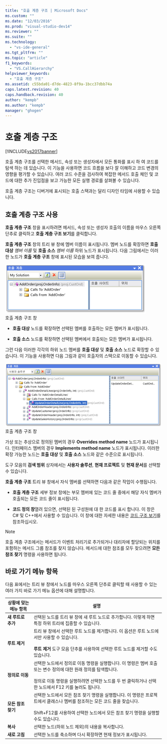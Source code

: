 ```yaml
---
title: "호출 계층 구조 | Microsoft Docs"
ms.custom: ""
ms.date: "12/03/2016"
ms.prod: "visual-studio-dev14"
ms.reviewer: ""
ms.suite: ""
ms.technology: 
  - "vs-ide-general"
ms.tgt_pltfrm: ""
ms.topic: "article"
f1_keywords: 
  - "VS.CallHierarchy"
helpviewer_keywords: 
  - "호출 계층 구조"
ms.assetid: c55bda01-d7de-4823-8f9a-1bcc37dbb74a
caps.latest.revision: 40
caps.handback.revision: 40
author: "kempb"
ms.author: "kempb"
manager: "ghogen"
---
```

# 호출 계층 구조
[!INCLUDE[vs2017banner](../../code-quality/includes/vs2017banner.md)]

호출 계층 구조를 선택한 메서드, 속성 또는 생성자에서 모든 통화를 표시 하 여 코드를 탐색 하는 데 있습니다.  이 기능을 사용하면 코드 흐름을 보다 잘 이해하고 코드 변경의 영향을 평가할 수 있습니다.  여러 코드 수준을 검사하여 복잡한 메서드 호출 체인 및 코드에 대한 추가 진입점을 보고 가능한 모든 실행 경로를 살펴볼 수 있습니다.  
  
 호출 계층 구조는 디버거에 표시되는 호출 스택과는 달리 디자인 타임에 사용할 수 있습니다.  
  
## 호출 계층 구조 사용  
 **호출 계층 구조** 창을 표시하려면 메서드, 속성 또는 생성자 호출의 이름을 마우스 오른쪽 단추로 클릭하고 **호출 계층 구조 보기**를 클릭합니다.  
  
 **호출 계층 구조** 창의 트리 뷰 창에 멤버 이름이 표시됩니다.  멤버 노드를 확장하면 **호출 대상** *멤버 이름* 및 **호출 소스** *멤버 이름* 하위 노드가 표시됩니다.  다음 그림에서는 이러한 노드가 **호출 계층 구조** 창에 표시된 모습을 보여 줍니다.  
  
 ![노드 하나가 열린 호출 계층 구조](../../ide/reference/media/onenode.png "OneNode")  
호출 계층 구조 창  
  
-   **호출 대상** 노드를 확장하면 선택된 멤버를 호출하는 모든 멤버가 표시됩니다.  
  
-   **호출 소스** 노드를 확장하면 선택된 멤버에서 호출되는 모든 멤버가 표시됩니다.  
  
 그런 다음 이러한 각각의 하위 노드 멤버를 **호출 대상** 및 **호출 소스** 노드로 확장할 수 있습니다.  이 기능을 사용하면 다음 그림과 같이 호출자의 스택으로 이동할 수 있습니다.  
  
 ![여러 노드가 열린 호출 계층 구조](../../ide/media/multiplenodes.png "MultipleNodes")  
호출 계층 구조 창  
  
 가상 또는 추상으로 정의된 멤버의 경우 **Overrides method name** 노드가 표시됩니다.  인터페이스 멤버의 경우 **Implements method name** 노드가 표시됩니다.  이러한 확장 가능한 노드는 **호출 대상** 및 **호출 소스** 노드와 같은 수준으로 표시됩니다.  
  
 도구 모음의 **검색 범위** 상자에서는 **사용자 솔루션**, **현재 프로젝트** 및 **현재 문서**를 선택할 수 있습니다.  
  
 **호출 계층 구조** 트리 뷰 창에서 자식 멤버를 선택하면 다음과 같은 작업이 수행됩니다.  
  
-   **호출 계층 구조** 세부 정보 창에는 부모 멤버에 있는 코드 줄 중에서 해당 자식 멤버가 호출되는 모든 코드 줄이 표시됩니다.  
  
-   **코드 정의 창**열려 있으면, 선택된 된 구성원에 대 한 코드를 표시 합니다.  이 창은 C\# 및 C\+\+에서 사용할 수 있습니다.  이 창에 대한 자세한 내용은 [코드 구조 보기](../../ide/viewing-the-structure-of-code.md)를 참조하십시오.  
  
> [!NOTE]
>  호출 계층 구조에서는 메서드가 이벤트 처리기로 추가되거나 대리자에 할당되는 위치를 포함하는 메서드 그룹 참조를 찾지 않습니다.  메서드에 대한 참조를 모두 찾으려면 **모든 참조 찾기** 명령을 사용하면 됩니다.  
  
## 바로 가기 메뉴 항목  
 다음 표에서는 트리 뷰 창에서 노드를 마우스 오른쪽 단추로 클릭할 때 사용할 수 있는 여러 가지 바로 가기 메뉴 옵션에 대해 설명합니다.  
  
|상황에 맞는 메뉴 항목|설명|  
|------------------|--------|  
|**새 루트로 추가**|선택된 노드를 트리 뷰 창에 새 루트 노드로 추가합니다.  이렇게 하면 특정 하위 트리에 집중할 수 있습니다.|  
|**루트 제거**|트리 뷰 창에서 선택한 루트 노드를 제거합니다.  이 옵션은 루트 노드에서만 사용할 수 있습니다.<br /><br /> **루트 제거** 도구 모음 단추를 사용하여 선택한 루트 노드를 제거할 수도 있습니다.|  
|**정의로 이동**|선택한 노드에서 정의로 이동 명령을 실행합니다.  이 명령은 멤버 호출 또는 변수 정의에 대한 원래 정의를 탐색합니다.<br /><br /> 정의로 이동 명령을 실행하려면 선택한 노드를 두 번 클릭하거나 선택한 노드에서 F12 키를 눌러도 됩니다.|  
|**모든 참조 찾기**|선택한 노드에서 모든 참조 찾기 명령을 실행합니다.  이 명령은 프로젝트에서 클래스나 멤버를 참조하는 모든 코드 줄을 찾습니다.<br /><br /> Shift\+F12를 사용하여 선택한 노드에서 모든 참조 찾기 명령을 실행할 수도 있습니다.|  
|**복사**|선택한 노드\(하위 노드 제외\)의 내용을 복사합니다.|  
|**새로 고침**|선택한 노드를 축소하며 다시 확장하면 현재 정보가 표시됩니다.|